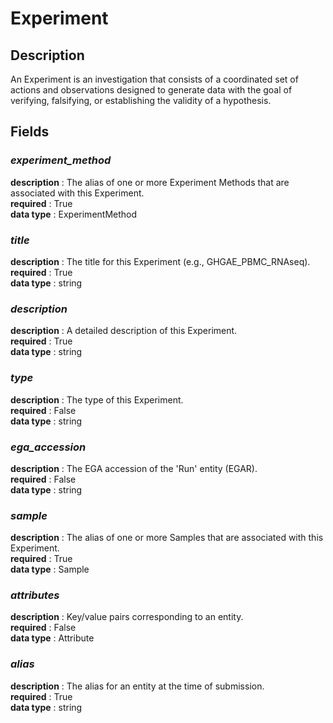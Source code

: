 # Experiment

## Description

An Experiment is an investigation that consists of a coordinated set of actions and observations designed to generate data with the goal of verifying, falsifying, or establishing the validity of a hypothesis.

## Fields

### ***experiment_method***<br>
**description** : The alias of one or more Experiment Methods that are associated with this Experiment.<br>
**required** : True<br>
**data type** : ExperimentMethod <br>
### ***title***<br>
**description** : The title for this Experiment (e.g., GHGAE_PBMC_RNAseq).<br>
**required** : True<br>
**data type** : string <br>
### ***description***<br>
**description** : A detailed description of this Experiment.<br>
**required** : True<br>
**data type** : string <br>
### ***type***<br>
**description** : The type of this Experiment.<br>
**required** : False<br>
**data type** : string <br>
### ***ega_accession***<br>
**description** : The EGA accession of the 'Run' entity (EGAR).<br>
**required** : False<br>
**data type** : string <br>
### ***sample***<br>
**description** : The alias of one or more Samples that are associated with this Experiment.<br>
**required** : True<br>
**data type** : Sample <br>
### ***attributes***<br>
**description** : Key/value pairs corresponding to an entity.<br>
**required** : False<br>
**data type** : Attribute <br>
### ***alias***<br>
**description** : The alias for an entity at the time of submission.<br>
**required** : True<br>
**data type** : string <br>
